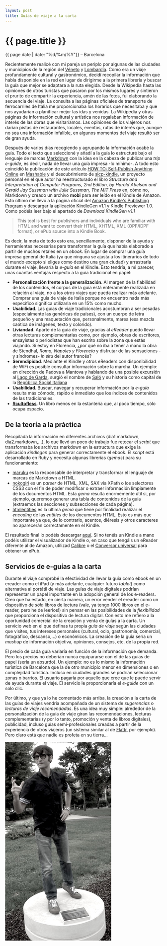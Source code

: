 ```yaml
---
layout: post
title: Guías de viaje a la carta
---
```


{{ page.title }}
================

{{ page.date | date: "%d/%m/%Y"}} &ndash; Barcelona

Recientemente realicé con mi pareja un periplo por algunas de las ciudades y municipios de la región del [Véneto](http://es.wikipedia.org/wiki/V%C3%A9neto) y [Lombardía](http://es.wikipedia.org/wiki/Lombard%C3%ADa). Como era un viaje profundamente cultural y gastronómico, decidí recopilar la información que había disponible en la red en lugar de dirigirme a la primera librería y buscar la guía que mejor se adaptara a la ruta elegida. Desde la Wikipedia hasta las opiniones de otros turistas que pasaron por los mismos lugares y sintieron el prurito de compartir la experiencia, amén de las fotos, fui elaborando la secuencia del viaje. La consulta a las páginas oficiales de transporte de ferrocarriles de Italia me proporcionaba los horarios que necesitaba y que nos ayudarían a planificar mejor las idas y venidas. La Wikipedia y otras páginas de información cultural y artística nos regalaban información de interés de las obras que visitaríamos. Las opiniones de los viajeros nos darían pistas de restaurantes, locales, eventos, rutas de interés que, aunque no sea una información infalible, en algunos momentos del viaje resultó ser de gran ayuda.

Después de varios días recogiendo y agrupando la información acabé la guía. Todo el texto que seleccioné y añadí a la guía lo estructuré bajo el lenguaje de marcas [Markdown](http://xbeta.org/wiki/show/Markdown#syntax) con la idea en la cabeza de publicar una *trip e-guide*, es decir, nada de llevar una guía impresa \-lo mínimo\-. A todo esto coincidió la publicación de este artículo [HOW TO: Self-Publish Anything Online](http://mashable.com/2010/08/05/self-publish-anything/) en [Mashable](http://mashable.com) y el descubrimiento de [sicp-kindle](http://github.com/twcamper/sicp-kindle), un proyecto personal en el que autor ha reestructurado el libro *Structure and Interpretation of Computer Programs, 2nd Edition, by Harold Abelson and Gerald Jay Sussman with Julie Sussman, The MIT Press* en, cómo no, Markdown y creado un archivo **mobi** para ser leído en el Kindle de Amazon. Esto último me llevó a la página oficial del [Amazon Kindle's Publishing Program](http://www.amazon.com/gp/feature.html?docId=1000234621) y descargar la aplicación KindleGen v1.1 y Kindle Previewer 1.0. Como podéis leer bajo el apartado de *Download KindleGen v1.1*

>This tool is best for publishers and individuals who are familiar with HTML and want to convert their HTML, XHTML, XML (OPF/IDPF format), or ePub source into a Kindle Book.

Es decir, la meta de todo esto era, sencillamente, disponer de la ayuda y herramientas necesarias para transformar la guía que había elaborado a partir de muchos retales en un *ebook*. En lugar de comprar una guía impresa general de Italia (ya que ninguna se ajusta a los itinerarios de todo el mundo excepto si eliges como destino una gran ciudad) y arrastrarla durante el viaje, llevaría la *e-guía* en el Kindle. Esto tendría, a mi parecer, unas cuantas ventajas respecto a la guía tradicional en papel:

* **Personalización frente a la generalización**. Al margen de la fiabilidad de los contenidos, el corpus de la guía está enteramente realizada en relación al viaje, no a los *otros* viajes que pueda realizar más adelante. Comprar una guía de viaje de Italia porque no encuentro nada más específico significa utilizarla en un 15% como mucho. 
* **Usabilidad**. Las guías de viaje tradicionales acostumbran a ser pesadas (especialmente las genéricas de países), con un cuerpo de letra pequeño y una maquetación que, personalmente, marea (esa mezcla caótica de imágenes, texto y colorido).
* **Liviandad**. Aparte de la guía de viaje, gracias al *eReader* puedo llevar otras lecturas complementarias como, por ejemplo, obras de escritores, ensayistas o periodistas que han escrito sobre la zona que estás viajando. Si estoy en Florencia, ¿por qué no iba a tener a mano la obra de Stendhal, *Roma, Nápoles y Florencia* y disfrutar de las sensaciones \-y síndromes\- *in situ* del autor francés? 
* **Serendipidad**. Mediante el Kindle y otros eReaders con disponibilidad de WiFi es posible consultar información sobre la marcha. Un ejemplo: en dirección de Padova a Mantova y hablando de una posible excursión al [Lago de Garda](http://es.wikipedia.org/wiki/Lago_de_Garda), surgió el nombre de [Saló](http://es.wikipedia.org/wiki/Sal%C3%B3) y su historia como capital de la [República Social Italiana](http://es.wikipedia.org/wiki/Rep%C3%BAblica_Social_Italiana)
* **Usabilidad**. Buscar, navegar y recuperar información por la *e-guía* resulta más cómodo, rápido e inmediato que los índices de contenidos de las tradicionales.
* **[#cultofless](http://twitter.com/#search?q=cultofless)**. Un libro menos en la estantería que, al poco tiempo, sólo ocupa espacio.


De la teoría a la práctica
--------------------------

Recopilada la información en diferentes archivos (dia1.markdown, dia2.markdown,...), lo que llevó un poco de trabajo fue retocar el *script* que transformaba los archivos markdown en la estructura que exige la aplicación *kindlegen* para generar correctamente el ebook. El *script* está desarrollado en Ruby y necesita algunas librerías (*gemas*) para su funcionamiento:

* [maruku](http://maruku.rubyforge.org/) es la responsable de interpretar y transformar el lenguaje de marcas de Markdown a HTML. 
* [nokogiri](http://nokogiri.org/) es un *parser* de HTML, XML, SAX vía XPath o los selectores CSS3 con el fin de poder modificar o extraer información limpiamente de los documentos HTML. Esta *gema* resulta enormemente útil si, por ejemplo, queremos generar una tabla de contenidos de la guía (extraemos las secciones y subsecciones de cada página).
* [htmlentities](http://htmlentities.rubyforge.org/) es la última *gema* que tiene por finalidad realizar el *encoding* de las *entities* de los documentos HTML. Esto es más que importante ya que, de lo contrario, acentos, diéresis y otros caracteres no aparecerán correctamente en el Kindle.

El resultado final lo podéis descargar [aquí](/lectures/Guia.mobi). Si no tenéis un Kindle a mano podéis utilizar el visualizador de Kindle o, en caso que tengáis un eReader diferente al de Amazon, utilizad [Calibre](http://calibre-ebook.com/) o el [Conversor universal](http://www.online-convert.com/) para obtener un ePub.

Servicios de e-guías a la carta
-------------------------------

Durante el viaje comprobé la efectividad de llevar la guía como ebook en un ereader como el iPad (y más adelante, cualquier futuro *tablet*) como alternativa al portátil de viaje. Las guías de viaje digitales podrían representar un papel importante en la adopción general de los e-readers. Creo que ha estado, en cierta manera, un error vender el ereader como un dispositivo de *sólo* libros de lectura (vale, ya tengo 1000 libros en el e-reader, pero he de leerlos!) sin pensar en las posibilidades de la *flexibilidad* que proporciona el dispositivo de lectura digital. Con esto me refiero a la oportunidad comercial de la creación y venta de guías a la carta. Un servicio web en el que definas tu propia *guía de viaje* según las ciudades que visites, tus intereses personales (cultural, ocio, gastronomía, comercial, fotográfico, descanso,...) o económicos. La creación de la guía sería un *mashup* de información objetiva, opiniones, consejos, etc. de la propia red. 

El precio de cada guía variaría en función de la información que demanda. Pero los precios no deberían nunca equipararse con el de las guías de papel (sería un absurdo). Un ejemplo: no es lo mismo la información turística de Barcelona que la de otro municipio menor en dimensiones o en complejidad turística. Incluso en ciudades grandes se podrían seleccionar zonas o barrios. El usuario pagaría por aquello que cree que le puede servir de ayuda durante el viaje. El servicio le proporcionaría el *e-guide* con un solo clic.

Por último, y que ya lo he comentado más arriba, la creación a la carta de las guías de viajes vendría acompañada de un sistema de *sugerencias* o *lecturas de viaje recomendadas*. Es una idea muy simple: alrededor de la personalización de la guía de viaje giran las recomendaciones, lecturas complementarias (y por lo tanto, promoción y venta de libros digitales), publicidad, incluso guías semi-profesionales creadas a partir de la experiencia de otros viajeros (un sistema similar al de [Flattr](http://flattr.com/), por ejemplo). Pero claro está que nadie es profeta en su tierra...

![me like ghandi](/images/posts/me-ghandi.jpeg "Me like Ghandi")

